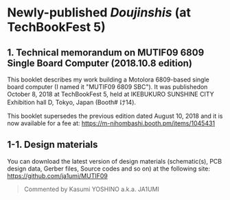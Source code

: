# Newly-published _Doujinshis_ (at TechBookFest 5)

## 1. Technical memorandum on MUTIF09 6809 Single Board Computer (2018.10.8 edition)

 This booklet describes my work building a Motolora 6809-based single board computer (I named it "MUTIF09 6809 SBC"). It was publishedon October 8, 2018 at TechBookFest 5, held at IKEBUKURO SUNSHINE CITY Exhibition hall D, Tokyo, Japan (Booth# け14). 

 This booklet supersedes the previous edition dated August 10, 2018 and it is now available for a fee at:  https://m-nihombashi.booth.pm/items/1045431

## 1-1. Design materials

You can download the latest version of design materials (schematic(s), PCB design data, Gerber files, Source codes and so on) at the following site:  https://github.com/ja1umi/MUTIF09


> Commented by Kasumi YOSHINO a.k.a. JA1UMI

